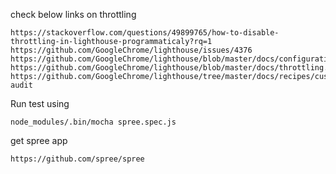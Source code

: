check below links on throttling
```
https://stackoverflow.com/questions/49899765/how-to-disable-throttling-in-lighthouse-programmaticaly?rq=1
https://github.com/GoogleChrome/lighthouse/issues/4376
https://github.com/GoogleChrome/lighthouse/blob/master/docs/configuration.md
https://github.com/GoogleChrome/lighthouse/blob/master/docs/throttling.md
https://github.com/GoogleChrome/lighthouse/tree/master/docs/recipes/custom-audit
```

Run test using 
```
node_modules/.bin/mocha spree.spec.js
```

get spree app 
```
https://github.com/spree/spree
```
